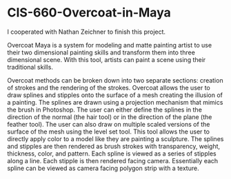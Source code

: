 CIS-660-Overcoat-in-Maya
========================
I cooperated with Nathan Zeichner to finish this project. 

Overcoat Maya is a system for modeling and matte painting artist to use their two dimensional painting skills and transform them into three dimensional scene. With this tool, artists can paint a scene using their traditional skills. 

Overcoat methods can be broken down into two separate sections: creation of strokes and the rendering of the strokes. Overcoat allows the user to draw splines and stipples onto the surface of a mesh creating the illusion of a painting.  The splines are drawn using a projection mechanism that mimics the brush in Photoshop.  The user can either define the splines in the direction of the normal (the hair tool) or in the direction of the plane (the feather tool).   The user can also draw on multiple scaled versions of the surface of the mesh using the level set tool.  This tool allows the user to directly apply color to a model like they are painting a sculpture.  The splines and stipples are then rendered as brush strokes with transparency, weight, thickness, color, and pattern.  Each spline is viewed as a series of stipples along a line.  Each stipple is then rendered facing camera.  Essentially each spline can be viewed as camera facing polygon strip with a texture.  
